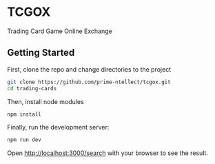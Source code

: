 # TCGOX

Trading Card Game Online Exchange

## Getting Started

First, clone the repo and change directories to the project

```bash
git clone https://github.com/prime-ntellect/tcgox.git
cd trading-cards
```

Then, install node modules
```bash
npm install
```

Finally, run the development server:

```bash
npm run dev
```

Open [http://localhost:3000/search](http://localhost:3000/search) with your browser to see the result.
